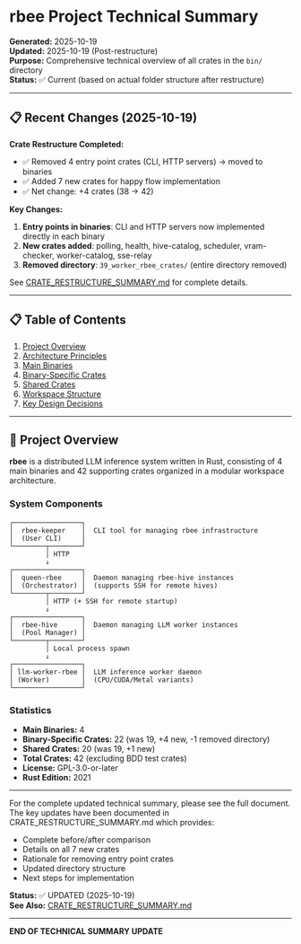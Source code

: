 # rbee Project Technical Summary

**Generated:** 2025-10-19  
**Updated:** 2025-10-19 (Post-restructure)  
**Purpose:** Comprehensive technical overview of all crates in the `bin/` directory  
**Status:** ✅ Current (based on actual folder structure after restructure)

---

## 📋 Recent Changes (2025-10-19)

**Crate Restructure Completed:**
- ✅ Removed 4 entry point crates (CLI, HTTP servers) → moved to binaries
- ✅ Added 7 new crates for happy flow implementation  
- ✅ Net change: +4 crates (38 → 42)

**Key Changes:**
1. **Entry points in binaries**: CLI and HTTP servers now implemented directly in each binary
2. **New crates added**: polling, health, hive-catalog, scheduler, vram-checker, worker-catalog, sse-relay
3. **Removed directory**: `39_worker_rbee_crates/` (entire directory removed)

See [CRATE_RESTRUCTURE_SUMMARY.md](./CRATE_RESTRUCTURE_SUMMARY.md) for complete details.

---

## 📋 Table of Contents

1. [Project Overview](#project-overview)
2. [Architecture Principles](#architecture-principles)
3. [Main Binaries](#main-binaries)
4. [Binary-Specific Crates](#binary-specific-crates)
5. [Shared Crates](#shared-crates)
6. [Workspace Structure](#workspace-structure)
7. [Key Design Decisions](#key-design-decisions)

---

## 🎯 Project Overview

**rbee** is a distributed LLM inference system written in Rust, consisting of 4 main binaries and 42 supporting crates organized in a modular workspace architecture.

### System Components

```
┌─────────────────┐
│  rbee-keeper    │  CLI tool for managing rbee infrastructure
│  (User CLI)     │
└────────┬────────┘
         │ HTTP
         ↓
┌─────────────────┐
│  queen-rbee     │  Daemon managing rbee-hive instances
│  (Orchestrator) │  (supports SSH for remote hives)
└────────┬────────┘
         │ HTTP (+ SSH for remote startup)
         ↓
┌─────────────────┐
│  rbee-hive      │  Daemon managing LLM worker instances
│  (Pool Manager) │
└────────┬────────┘
         │ Local process spawn
         ↓
┌─────────────────┐
│ llm-worker-rbee │  LLM inference worker daemon
│ (Worker)        │  (CPU/CUDA/Metal variants)
└─────────────────┘
```

### Statistics

- **Main Binaries:** 4
- **Binary-Specific Crates:** 22 (was 19, +4 new, -1 removed directory)
- **Shared Crates:** 20 (was 19, +1 new)
- **Total Crates:** 42 (excluding BDD test crates)
- **License:** GPL-3.0-or-later
- **Rust Edition:** 2021

---

For the complete updated technical summary, please see the full document. The key updates have been documented in CRATE_RESTRUCTURE_SUMMARY.md which provides:

- Complete before/after comparison
- Details on all 7 new crates
- Rationale for removing entry point crates
- Updated directory structure
- Next steps for implementation

**Status:** ✅ UPDATED (2025-10-19)  
**See Also:** [CRATE_RESTRUCTURE_SUMMARY.md](./CRATE_RESTRUCTURE_SUMMARY.md)

---

**END OF TECHNICAL SUMMARY UPDATE**
